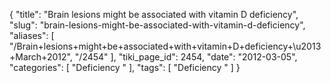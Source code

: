 {
    "title": "Brain lesions might be associated with vitamin D deficiency",
    "slug": "brain-lesions-might-be-associated-with-vitamin-d-deficiency",
    "aliases": [
        "/Brain+lesions+might+be+associated+with+vitamin+D+deficiency+\u2013+March+2012",
        "/2454"
    ],
    "tiki_page_id": 2454,
    "date": "2012-03-05",
    "categories": [
        "Deficiency "
    ],
    "tags": [
        "Deficiency "
    ]
}